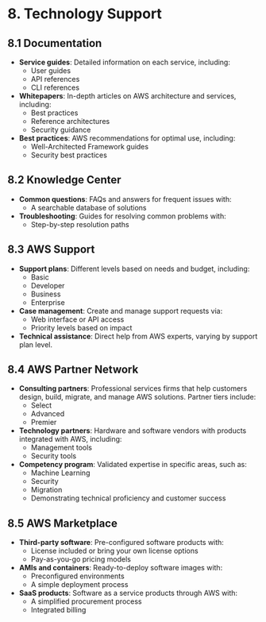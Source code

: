 # 8. Technology Support

## 8.1 Documentation
- **Service guides**: Detailed information on each service, including:
  - User guides
  - API references
  - CLI references
- **Whitepapers**: In-depth articles on AWS architecture and services, including:
  - Best practices
  - Reference architectures
  - Security guidance
- **Best practices**: AWS recommendations for optimal use, including:
  - Well-Architected Framework guides
  - Security best practices

## 8.2 Knowledge Center
- **Common questions**: FAQs and answers for frequent issues with:
  - A searchable database of solutions
- **Troubleshooting**: Guides for resolving common problems with:
  - Step-by-step resolution paths

## 8.3 AWS Support
- **Support plans**: Different levels based on needs and budget, including:
  - Basic
  - Developer
  - Business
  - Enterprise
- **Case management**: Create and manage support requests via:
  - Web interface or API access
  - Priority levels based on impact
- **Technical assistance**: Direct help from AWS experts, varying by support plan level.

## 8.4 AWS Partner Network
- **Consulting partners**: Professional services firms that help customers design, build, migrate, and manage AWS solutions. Partner tiers include:
  - Select
  - Advanced
  - Premier
- **Technology partners**: Hardware and software vendors with products integrated with AWS, including:
  - Management tools
  - Security tools
- **Competency program**: Validated expertise in specific areas, such as:
  - Machine Learning
  - Security
  - Migration
  - Demonstrating technical proficiency and customer success

## 8.5 AWS Marketplace
- **Third-party software**: Pre-configured software products with:
  - License included or bring your own license options
  - Pay-as-you-go pricing models
- **AMIs and containers**: Ready-to-deploy software images with:
  - Preconfigured environments
  - A simple deployment process
- **SaaS products**: Software as a service products through AWS with:
  - A simplified procurement process
  - Integrated billing
